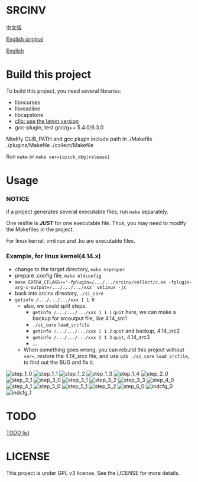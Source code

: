 # SRCINV

[中文版](https://github.com/hardenedlinux/srcinv/blob/master/doc/README.zh)

[English original](https://github.com/hardenedlinux/srcinv/blob/master/doc/README.en)

[English](https://github.com/hardenedlinux/srcinv/blob/master/doc/README_en.md)

# Build this project
To build this project, you need several libraries:
+	libncurses
+	libreadline
+	libcapstone
+	[clib: use the latest version](https://github.com/snorez/clib/)
+	gcc-plugin, test gcc/g++ 5.4.0/6.3.0

Modify CLIB_PATH and gcc plugin include path in ./Makefile ./plugins/Makefile ./collect/Makefile

Run `make` or `make ver=[quick_dbg|release]`

# Usage
### NOTICE
if a project generates several executable files, run `make` separately.

One resfile is ***JUST*** for one executable file. Thus, you may need to modify the Makefiles in the project.

For linux kernel, vmlinux and .ko are executable files.

### Example, for linux kernel(4.14.x)
+ change to the target directory, `make mrproper`
+ prepare .config file, `make oldconfig`
+ `make EXTRA_CFLAGS+='-fplugin=/.../.../srcinv/collect/c.so -fplugin-arg-c-output=/.../.../.../xxx' vmlinux -jx`
+ back into srcinv directory, `./si_core`
+ `getinfo /.../.../.../xxx 1 1 0`
	+ also, we could split steps:
		+ `getinfo /.../.../.../xxx 1 1 1` `quit`
			here, we can make a backup for srcoutput file, like 4.14_src1
		+ `./si_core` `load_srcfile`
		+ `getinfo /.../.../.../xxx 1 1 2` `quit` and backup, 4.14_src2
		+ `getinfo /.../.../.../xxx 1 1 3` `quit`, 4.14_src3
		+ ...
	+ When something goes wrong, you can rebuild this project without `ver=`,
		restore the 4.14_srcx file,
		and use `gdb ./si_core` `load_srcfile`, to find out the BUG and
		fix it.

![step_1_0](https://github.com/hardenedlinux/srcinv/blob/master/doc/phase1_0.png)
![step_1_1](https://github.com/hardenedlinux/srcinv/blob/master/doc/phase1_1.png)
![step_1_2](https://github.com/hardenedlinux/srcinv/blob/master/doc/phase1_2.png)
![step_1_3](https://github.com/hardenedlinux/srcinv/blob/master/doc/phase1_3.png)
![step_1_4](https://github.com/hardenedlinux/srcinv/blob/master/doc/phase1_4.png)
![step_2_0](https://github.com/hardenedlinux/srcinv/blob/master/doc/phase2_0.png)
![step_2_1](https://github.com/hardenedlinux/srcinv/blob/master/doc/phase2_1.png)
![step_3_0](https://github.com/hardenedlinux/srcinv/blob/master/doc/phase3_0.png)
![step_3_1](https://github.com/hardenedlinux/srcinv/blob/master/doc/phase3_1.png)
![step_3_2](https://github.com/hardenedlinux/srcinv/blob/master/doc/phase3_2.png)
![step_3_3](https://github.com/hardenedlinux/srcinv/blob/master/doc/phase3_3.png)
![step_4_0](https://github.com/hardenedlinux/srcinv/blob/master/doc/phase4_0.png)
![step_4_1](https://github.com/hardenedlinux/srcinv/blob/master/doc/phase4_1.png)
![step_5_0](https://github.com/hardenedlinux/srcinv/blob/master/doc/phase5_0.png)
![step_5_1](https://github.com/hardenedlinux/srcinv/blob/master/doc/phase5_1.png)
![step_5_2](https://github.com/hardenedlinux/srcinv/blob/master/doc/phase5_2.png)
![step_6_0](https://github.com/hardenedlinux/srcinv/blob/master/doc/phase6_0.png)
![indcfg_0](https://github.com/hardenedlinux/srcinv/blob/master/doc/indcfg_0.png)
![indcfg_1](https://github.com/hardenedlinux/srcinv/blob/master/doc/indcfg_1.png)

# TODO
[TODO list](https://github.com/hardenedlinux/srcinv/blob/master/doc/TODO.md)

# LICENSE
This project is under GPL v3 license. See the LICENSE for more details.
